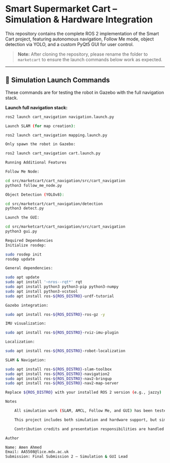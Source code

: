 # Smart Supermarket Cart – Simulation & Hardware Integration

This repository contains the complete ROS 2 implementation of the Smart Cart project, featuring autonomous navigation, Follow Me mode, object detection via YOLO, and a custom PyQt5 GUI for user control.

> **Note:** After cloning the repository, please rename the folder to `marketcart` to ensure the launch commands below work as expected.

---

## 🧪 Simulation Launch Commands

These commands are for testing the robot in Gazebo with the full navigation stack.

**Launch full navigation stack:**
```bash
ros2 launch cart_navigation navigation.launch.py

Launch SLAM (for map creation):

ros2 launch cart_navigation mapping.launch.py

Only spawn the robot in Gazebo:

ros2 launch cart_navigation cart.launch.py

Running Additional Features

Follow Me Node:

cd src/marketcart/cart_navigation/src/cart_navigation
python3 follow_me_node.py

Object Detection (YOLOv8):

cd src/marketcart/cart_navigation/detection
python3 detect.py

Launch the GUI:

cd src/marketcart/cart_navigation/src/cart_navigation
python3 gui.py

Required Dependencies
Initialize rosdep:

sudo rosdep init
rosdep update

General dependencies:

sudo apt update
sudo apt install '~nros--rqt*' rqt
sudo apt install python3 python3-pip python3-numpy
sudo apt install python3-vcstool
sudo apt install ros-${ROS_DISTRO}-urdf-tutorial

Gazebo integration:

sudo apt install ros-${ROS_DISTRO}-ros-gz -y

IMU visualization:

sudo apt install ros-${ROS_DISTRO}-rviz-imu-plugin

Localization:

sudo apt install ros-${ROS_DISTRO}-robot-localization

SLAM & Navigation:

sudo apt install ros-${ROS_DISTRO}-slam-toolbox
sudo apt install ros-${ROS_DISTRO}-navigation2
sudo apt install ros-${ROS_DISTRO}-nav2-bringup
sudo apt install ros-${ROS_DISTRO}-nav2-map-server

Replace ${ROS_DISTRO} with your installed ROS 2 version (e.g., jazzy)

Notes

    All simulation work (SLAM, AMCL, Follow Me, and GUI) has been tested with ROS 2 Jazzy and Gazebo.

    This project includes both simulation and hardware support, but simulation features are fully functional for demonstration purposes.

    Contribution credits and presentation responsibilities are handled separately as part of the final submission.

Author

Name: Amen Ahmed
Email: AA5508@lice.mdx.ac.uk
Submission: Final Submission 2 – Simulation & GUI Lead